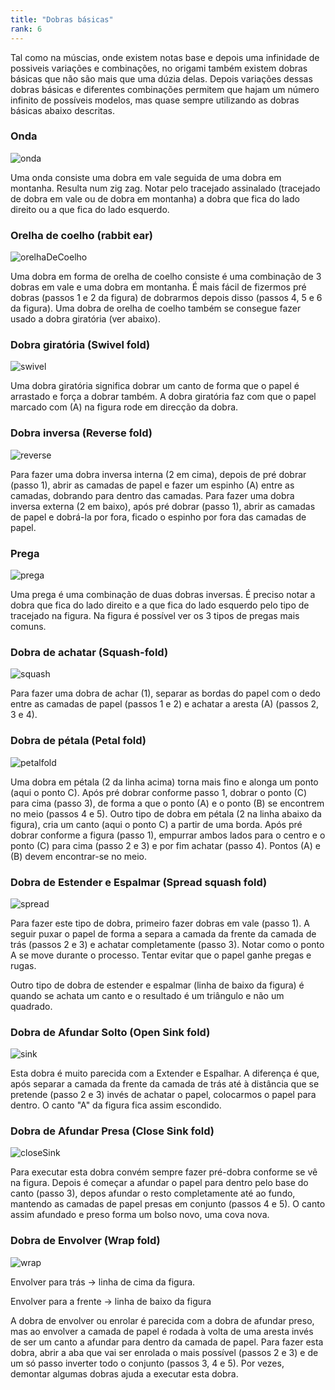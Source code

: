 ```yaml
---
title: "Dobras básicas"
rank: 6
---
```


Tal como na múscias, onde existem notas base e depois uma infinidade de possiveis variações e combinações, no origami também existem dobras básicas que não são mais que uma dúzia delas. Depois variações dessas dobras básicas e diferentes combinações permitem que hajam um número infinito de possíveis modelos, mas quase sempre utilizando as dobras básicas abaixo descritas.

### Onda

![onda](./img/img_24a.jpg)

Uma onda consiste uma dobra em vale seguida de uma dobra em montanha. Resulta num zig zag. Notar pelo tracejado assinalado (tracejado de dobra em vale ou de dobra em montanha) a dobra que fica do lado direito ou a que fica do lado esquerdo.

### Orelha de coelho (rabbit ear)

![orelhaDeCoelho](./img/img_24b.jpg)

Uma dobra em forma de orelha de coelho consiste é uma combinação de 3 dobras em vale e uma dobra em montanha. É mais fácil de fizermos pré dobras (passos 1 e 2 da figura) de dobrarmos depois disso (passos 4, 5 e 6 da figura). Uma dobra de orelha de coelho também se consegue fazer usado a dobra giratória (ver abaixo).

### Dobra giratória (Swivel fold)

![swivel](./img/img_24c.jpg)

Uma dobra giratória significa dobrar um canto de forma que o papel é arrastado e força a dobrar também. A dobra giratória faz com que o papel marcado com (A) na figura rode em direcção da dobra.

### Dobra inversa (Reverse fold)

![reverse](./img/img_24d.jpg)

Para fazer uma dobra inversa interna (2 em cima), depois de pré dobrar (passo 1), abrir as camadas de papel e fazer um espinho (A) entre as camadas, dobrando para dentro das camadas. Para fazer uma dobra inversa externa (2 em baixo), após pré dobrar (passo 1), abrir as camadas de papel e dobrá-la por fora, ficado o espinho por fora das camadas de papel.

### Prega

![prega](./img/img_24e.jpg)

Uma prega é uma combinação de duas dobras inversas. É preciso notar a dobra que fica do lado direito e a que fica do lado esquerdo pelo tipo de tracejado na figura. Na figura é possível ver os 3 tipos de pregas mais comuns.

### Dobra de achatar (Squash-fold)

![squash](./img/img_24f.jpg)

Para fazer uma dobra de achar (1), separar as bordas do papel com o dedo entre as camadas de papel (passos 1 e 2) e achatar a aresta (A) (passos 2, 3 e 4).

### Dobra de pétala (Petal fold)

![petalfold](./img/img_24g.jpg)

Uma dobra em pétala (2 da linha acima) torna mais fino e alonga um ponto (aqui o ponto C). Após pré dobrar conforme passo 1, dobrar o ponto (C) para cima (passo 3), de forma a que o ponto (A) e o ponto (B) se encontrem no meio (passos 4 e 5). Outro tipo de dobra em pétala (2 na linha abaixo da figura), cria um canto (aqui o ponto C) a partir de uma borda. Após pré dobrar conforme a figura (passo 1), empurrar ambos lados para o centro e o ponto (C) para cima (passo 2 e 3) e por fim achatar (passo 4). Pontos (A) e (B) devem encontrar-se no meio.

### Dobra de Estender e Espalmar (Spread squash fold)

![spread](./img/img_24h.jpg)

Para fazer este tipo de dobra, primeiro fazer dobras em vale (passo 1). A seguir puxar o papel de forma a separa a camada da frente da camada de trás (passos 2 e 3) e achatar completamente (passo 3). Notar como o ponto A se move durante o processo. Tentar evitar que o papel ganhe pregas e rugas.

Outro tipo de dobra de estender e espalmar (linha de baixo da figura) é quando se achata um canto e o resultado é um triângulo e não um quadrado.

### Dobra de Afundar Solto (Open Sink fold)

![sink](./img/img_24i.jpg)

Esta dobra é muito parecida com a Extender e Espalhar. A diferença é que, após separar a camada da frente da camada de trás até à distância que se pretende (passo 2 e 3) invés de achatar o papel, colocarmos o papel para dentro. O canto "A" da figura fica assim escondido.

### Dobra de Afundar Presa (Close Sink fold)

![closeSink](./img/img_24j.jpg)

Para executar esta dobra convém sempre fazer pré-dobra conforme se vê na figura. Depois é começar a afundar o papel para dentro pelo base do canto (passo 3), depos afundar o resto completamente até ao fundo, mantendo as camadas de papel presas em conjunto (passos 4 e 5). O canto assim afundado e preso forma um bolso novo, uma cova nova.

### Dobra de Envolver (Wrap fold)

![wrap](./img/img_24k.jpg)

Envolver para trás -> linha de cima da figura. 

Envolver para a frente -> linha de baixo da figura

A dobra de envolver ou enrolar é parecida com a dobra de afundar preso, mas ao envolver a camada de papel é rodada à volta de uma aresta invés de ser um canto a afundar para dentro da camada de papel. Para fazer esta dobra, abrir a aba que vai ser enrolada o mais possível (passos 2 e 3) e de um só passo inverter todo o conjunto (passos 3, 4 e 5). Por vezes, demontar algumas dobras ajuda a executar esta dobra.